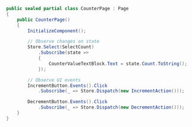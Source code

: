﻿```csharp
public sealed partial class CounterPage : Page
{
    public CounterPage()
    {
        InitializeComponent();

        // Observe changes on state
        Store.Select(SelectCount)
            .Subscribe(state =>
            {
                CounterValueTextBlock.Text = state.Count.ToString();
            });

        // Observe UI events
        IncrementButton.Events().Click
            .Subscribe(_ => Store.Dispatch(new IncrementAction()));

        DecrementButton.Events().Click
            .Subscribe(_ => Store.Dispatch(new DecrementAction()));
    }
}
```